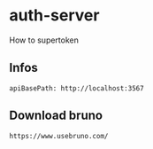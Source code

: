 # auth-server
How to supertoken

## Infos
```
apiBasePath: http://localhost:3567
```

## Download bruno
```
https://www.usebruno.com/
```
